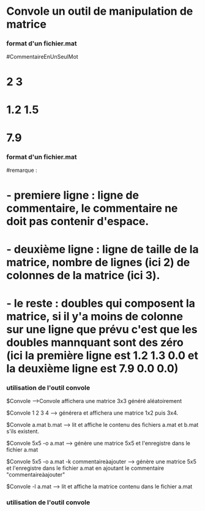 # Convole un outil de manipulation de matrice

### format d'un fichier.mat ###

#CommentaireEnUnSeulMot
# 2 3
# 1.2 1.5 
# 7.9 # 

### format d'un fichier.mat ###
#remarque : 
#  - premiere ligne : ligne de commentaire, le commentaire ne doit pas contenir d'espace.
#  - deuxième ligne : ligne de taille de la matrice, nombre de lignes (ici 2) de colonnes de la matrice (ici 3).
#  - le reste : doubles qui composent la matrice, si il y'a moins de colonne sur une ligne que prévu c'est que les doubles mannquant sont des zéro (ici la première ligne est 1.2 1.3 0.0 et la deuxième ligne est 7.9 0.0 0.0)
  
### utilisation de l'outil convole ###

$Convole 
-->Convole affichera une matrice 3x3 généré aléatoirement

$Convole 1 2 3 4
--> générera et affichera une matrice 1x2 puis 3x4.

$Convole a.mat b.mat
--> lit et affiche le contenu des fichiers a.mat et b.mat s'ils existent.

$Convole 5x5 -o a.mat 
--> génère une matrice 5x5 et l'enregistre dans le fichier a.mat 

$Convole 5x5 -o a.mat -k commentaireàajouter
--> génère une matrice 5x5 et l'enregistre dans le fichier a.mat en ajoutant le commentaire "commentaireàajouter"

$Convole -l a.mat 
--> lit et affiche la matrice contenu dans le fichier a.mat

### utilisation de l'outil convole ###
